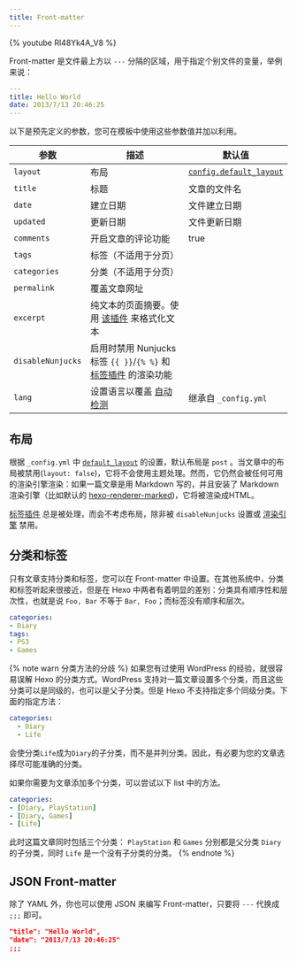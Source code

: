 ```yaml
---
title: Front-matter
---
```


{% youtube Rl48Yk4A_V8 %}

Front-matter 是文件最上方以 `---` 分隔的区域，用于指定个别文件的变量，举例来说：

``` yaml
---
title: Hello World
date: 2013/7/13 20:46:25
---
```

以下是预先定义的参数，您可在模板中使用这些参数值并加以利用。

参数 | 描述 | 默认值
--- | --- | ---
`layout` | 布局 | [`config.default_layout`](/zh-cn/docs/configuration#文章)
`title` | 标题 | 文章的文件名
`date` | 建立日期 | 文件建立日期
`updated` | 更新日期 | 文件更新日期
`comments` | 开启文章的评论功能 | true
`tags` | 标签（不适用于分页） |
`categories` | 分类（不适用于分页）|
`permalink` | 覆盖文章网址 |
`excerpt` | 纯文本的页面摘要。使用 [该插件](/zh-cn/docs/tag-plugins#文章摘要和截断) 来格式化文本 |
`disableNunjucks` | 启用时禁用 Nunjucks 标签 `{{ }}`/`{% %}` 和 [标签插件](/zh-cn/docs/tag-plugins) 的渲染功能
`lang` | 设置语言以覆盖 [自动检测](/zh-cn/docs/internationalization#路径) |继承自 `_config.yml`

## 布局

根据 `_config.yml` 中 [`default_layout`](/zh-cn/docs/configuration#文章) 的设置，默认布局是 `post` 。当文章中的布局被禁用(`layout: false`)，它将不会使用主题处理。然而，它仍然会被任何可用的渲染引擎渲染：如果一篇文章是用 Markdown 写的，并且安装了 Markdown 渲染引擎（比如默认的 [hexo-renderer-marked](https://github.com/hexojs/hexo-renderer-marked))，它将被渲染成HTML。

[标签插件](/zh-cn/docs/tag-plugins) 总是被处理，而会不考虑布局，除非被 `disableNunjucks` 设置或 [渲染引擎](/zh-cn/api/renderer#Disable-Nunjucks-tags) 禁用。

## 分类和标签

只有文章支持分类和标签，您可以在 Front-matter 中设置。在其他系统中，分类和标签听起来很接近，但是在 Hexo 中两者有着明显的差别：分类具有顺序性和层次性，也就是说 `Foo, Bar` 不等于 `Bar, Foo`；而标签没有顺序和层次。

``` yaml
categories:
- Diary
tags:
- PS3
- Games
```

{% note warn 分类方法的分歧 %}
如果您有过使用 WordPress 的经验，就很容易误解 Hexo 的分类方式。WordPress 支持对一篇文章设置多个分类，而且这些分类可以是同级的，也可以是父子分类。但是 Hexo 不支持指定多个同级分类。下面的指定方法：

```yaml
categories:
  - Diary
  - Life
```

会使分类`Life`成为`Diary`的子分类，而不是并列分类。因此，有必要为您的文章选择尽可能准确的分类。

如果你需要为文章添加多个分类，可以尝试以下 list 中的方法。

```yaml
categories:
- [Diary, PlayStation]
- [Diary, Games]
- [Life]
```

此时这篇文章同时包括三个分类： `PlayStation` 和 `Games` 分别都是父分类 `Diary` 的子分类，同时 `Life` 是一个没有子分类的分类。
{% endnote %}

## JSON Front-matter

除了 YAML 外，你也可以使用 JSON 来编写 Front-matter，只要将 `---` 代换成 `;;;` 即可。

``` json
"title": "Hello World",
"date": "2013/7/13 20:46:25"
;;;
```
